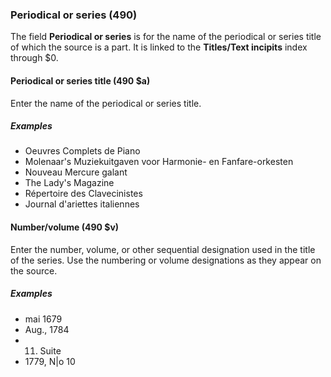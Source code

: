 ### Periodical or series (490)

The field **Periodical or series** is for the name of the periodical or series title of which the source is a part. It is linked to the **Titles/Text incipits** index through $0.

#### Periodical or series title (490 $a)

Enter the name of the periodical or series title.

##### Examples

- Oeuvres Complets de Piano
- Molenaar's Muziekuitgaven voor Harmonie- en Fanfare-orkesten
- Nouveau Mercure galant
- The Lady's Magazine
- Répertoire des Clavecinistes
- Journal d'ariettes italiennes

#### Number/volume (490 $v)

Enter the number, volume, or other sequential designation used in the title of the series. Use the numbering or volume designations as they appear on the source.

##### Examples

- mai 1679
- Aug., 1784
- 11. Suite
- 1779, N|o 10
